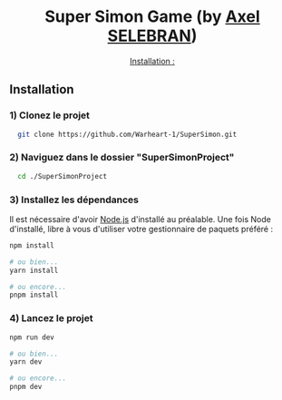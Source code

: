 <h1 align="center">
  Super Simon Game (by <a href="https://github.com/Warheart-1">Axel SELEBRAN</a>)
</h1>

<p align="center">
  <a href="#Installation">Installation :</a>
</p>

## Installation

### 1) Clonez le projet

```sh
  git clone https://github.com/Warheart-1/SuperSimon.git
```

### 2) Naviguez dans le dossier "SuperSimonProject"

```sh
  cd ./SuperSimonProject
```

### 3) Installez les dépendances

Il est nécessaire d'avoir [Node.js](https://nodejs.org/en/) d'installé au préalable. Une fois Node d'installé, libre à vous d'utiliser votre gestionnaire de paquets préféré :

```sh
npm install

# ou bien...
yarn install

# ou encore...
pnpm install
```

### 4) Lancez le projet

```sh
npm run dev

# ou bien...
yarn dev

# ou encore... 
pnpm dev
```


